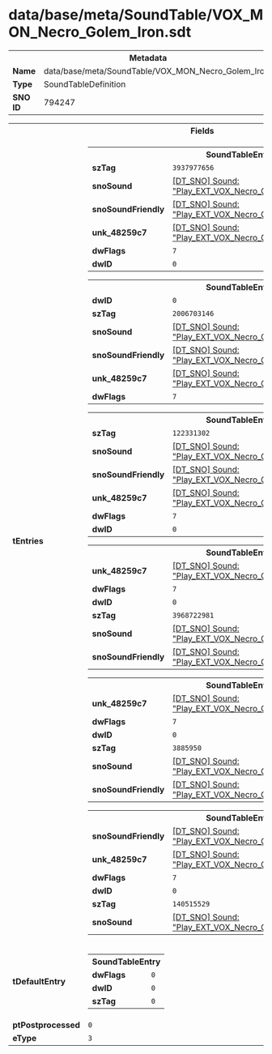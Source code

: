 <h1>data/base/meta/SoundTable/VOX_MON_Necro_Golem_Iron.sdt</h1><table><tr><th colspan="100%">Metadata</th></tr><tr><td><b>Name</b></td><td>data/base/meta/SoundTable/VOX_MON_Necro_Golem_Iron.sdt</td></tr><tr><td><b>Type</b></td><td>SoundTableDefinition</td></tr><tr><td><b>SNO ID</b></td><td>794247</td></tr></table>

<table><tr><th colspan="100%">Fields</th></tr><tr><td><b>tEntries</b></td><td><table><tr><th colspan="100%">SoundTableEntry</th></tr><tr><td><b>szTag</b></td><td><code>3937977656</code></td></tr><tr><td><b>snoSound</b></td><td><a href="..\Sound\Play_EXT_VOX_Necro_Golem_Iron_Attk_1P.snd.md">[DT_SNO] Sound: "Play_EXT_VOX_Necro_Golem_Iron_Attk_1P"</a></td></tr><tr><td><b>snoSoundFriendly</b></td><td><a href="..\Sound\Play_EXT_VOX_Necro_Golem_Iron_Attk_3P_Friendly.snd.md">[DT_SNO] Sound: "Play_EXT_VOX_Necro_Golem_Iron_Attk_3P_Friendly"</a></td></tr><tr><td><b>unk_48259c7</b></td><td><a href="..\Sound\Play_EXT_VOX_Necro_Golem_Iron_Attk_3P_Enemy.snd.md">[DT_SNO] Sound: "Play_EXT_VOX_Necro_Golem_Iron_Attk_3P_Enemy"</a></td></tr><tr><td><b>dwFlags</b></td><td><code>7</code></td></tr><tr><td><b>dwID</b></td><td><code>0</code></td></tr></table>


<table><tr><th colspan="100%">SoundTableEntry</th></tr><tr><td><b>dwID</b></td><td><code>0</code></td></tr><tr><td><b>szTag</b></td><td><code>2006703146</code></td></tr><tr><td><b>snoSound</b></td><td><a href="..\Sound\Play_EXT_VOX_Necro_Golem_Iron_Charge_1P.snd.md">[DT_SNO] Sound: "Play_EXT_VOX_Necro_Golem_Iron_Charge_1P"</a></td></tr><tr><td><b>snoSoundFriendly</b></td><td><a href="..\Sound\Play_EXT_VOX_Necro_Golem_Iron_Charge_3P_Friendly.snd.md">[DT_SNO] Sound: "Play_EXT_VOX_Necro_Golem_Iron_Charge_3P_Friendly"</a></td></tr><tr><td><b>unk_48259c7</b></td><td><a href="..\Sound\Play_EXT_VOX_Necro_Golem_Iron_Charge_3P_Enemy.snd.md">[DT_SNO] Sound: "Play_EXT_VOX_Necro_Golem_Iron_Charge_3P_Enemy"</a></td></tr><tr><td><b>dwFlags</b></td><td><code>7</code></td></tr></table>


<table><tr><th colspan="100%">SoundTableEntry</th></tr><tr><td><b>szTag</b></td><td><code>122331302</code></td></tr><tr><td><b>snoSound</b></td><td><a href="..\Sound\Play_EXT_VOX_Necro_Golem_Iron_Death_1P.snd.md">[DT_SNO] Sound: "Play_EXT_VOX_Necro_Golem_Iron_Death_1P"</a></td></tr><tr><td><b>snoSoundFriendly</b></td><td><a href="..\Sound\Play_EXT_VOX_Necro_Golem_Iron_Death_3P_Friendly.snd.md">[DT_SNO] Sound: "Play_EXT_VOX_Necro_Golem_Iron_Death_3P_Friendly"</a></td></tr><tr><td><b>unk_48259c7</b></td><td><a href="..\Sound\Play_EXT_VOX_Necro_Golem_Iron_Death_3P_Enemy.snd.md">[DT_SNO] Sound: "Play_EXT_VOX_Necro_Golem_Iron_Death_3P_Enemy"</a></td></tr><tr><td><b>dwFlags</b></td><td><code>7</code></td></tr><tr><td><b>dwID</b></td><td><code>0</code></td></tr></table>


<table><tr><th colspan="100%">SoundTableEntry</th></tr><tr><td><b>unk_48259c7</b></td><td><a href="..\Sound\Play_EXT_VOX_Necro_Golem_Iron_GetHit_3P_Enemy.snd.md">[DT_SNO] Sound: "Play_EXT_VOX_Necro_Golem_Iron_GetHit_3P_Enemy"</a></td></tr><tr><td><b>dwFlags</b></td><td><code>7</code></td></tr><tr><td><b>dwID</b></td><td><code>0</code></td></tr><tr><td><b>szTag</b></td><td><code>3968722981</code></td></tr><tr><td><b>snoSound</b></td><td><a href="..\Sound\Play_EXT_VOX_Necro_Golem_Iron_GetHit_1P.snd.md">[DT_SNO] Sound: "Play_EXT_VOX_Necro_Golem_Iron_GetHit_1P"</a></td></tr><tr><td><b>snoSoundFriendly</b></td><td><a href="..\Sound\Play_EXT_VOX_Necro_Golem_Iron_GetHit_3P_Friendly.snd.md">[DT_SNO] Sound: "Play_EXT_VOX_Necro_Golem_Iron_GetHit_3P_Friendly"</a></td></tr></table>


<table><tr><th colspan="100%">SoundTableEntry</th></tr><tr><td><b>unk_48259c7</b></td><td><a href="..\Sound\Play_EXT_VOX_Necro_Golem_Iron_Idle_3P_Enemy.snd.md">[DT_SNO] Sound: "Play_EXT_VOX_Necro_Golem_Iron_Idle_3P_Enemy"</a></td></tr><tr><td><b>dwFlags</b></td><td><code>7</code></td></tr><tr><td><b>dwID</b></td><td><code>0</code></td></tr><tr><td><b>szTag</b></td><td><code>3885950</code></td></tr><tr><td><b>snoSound</b></td><td><a href="..\Sound\Play_EXT_VOX_Necro_Golem_Iron_Idle_1P.snd.md">[DT_SNO] Sound: "Play_EXT_VOX_Necro_Golem_Iron_Idle_1P"</a></td></tr><tr><td><b>snoSoundFriendly</b></td><td><a href="..\Sound\Play_EXT_VOX_Necro_Golem_Iron_Idle_3P_Friendly.snd.md">[DT_SNO] Sound: "Play_EXT_VOX_Necro_Golem_Iron_Idle_3P_Friendly"</a></td></tr></table>


<table><tr><th colspan="100%">SoundTableEntry</th></tr><tr><td><b>snoSoundFriendly</b></td><td><a href="..\Sound\Play_EXT_VOX_Necro_Golem_Iron_Spawn_3P_Friendly.snd.md">[DT_SNO] Sound: "Play_EXT_VOX_Necro_Golem_Iron_Spawn_3P_Friendly"</a></td></tr><tr><td><b>unk_48259c7</b></td><td><a href="..\Sound\Play_EXT_VOX_Necro_Golem_Iron_Spawn_3P_Enemy.snd.md">[DT_SNO] Sound: "Play_EXT_VOX_Necro_Golem_Iron_Spawn_3P_Enemy"</a></td></tr><tr><td><b>dwFlags</b></td><td><code>7</code></td></tr><tr><td><b>dwID</b></td><td><code>0</code></td></tr><tr><td><b>szTag</b></td><td><code>140515529</code></td></tr><tr><td><b>snoSound</b></td><td><a href="..\Sound\Play_EXT_VOX_Necro_Golem_Iron_Spawn_1P.snd.md">[DT_SNO] Sound: "Play_EXT_VOX_Necro_Golem_Iron_Spawn_1P"</a></td></tr></table>


</td></tr><tr><td><b>tDefaultEntry</b></td><td><table><tr><th colspan="100%">SoundTableEntry</th></tr><tr><td><b>dwFlags</b></td><td><code>0</code></td></tr><tr><td><b>dwID</b></td><td><code>0</code></td></tr><tr><td><b>szTag</b></td><td><code>0</code></td></tr></table>

</td></tr><tr><td><b>ptPostprocessed</b></td><td><code>0</code></td></tr><tr><td><b>eType</b></td><td><code>3</code></td></tr></table>

